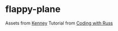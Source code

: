# flappy-plane

Assets from [Kenney](https://kenney.nl/assets/tappy-plane)
Tutorial from [Coding with Russ](https://www.youtube.com/watch?v=9f9t9eiCDAA)

